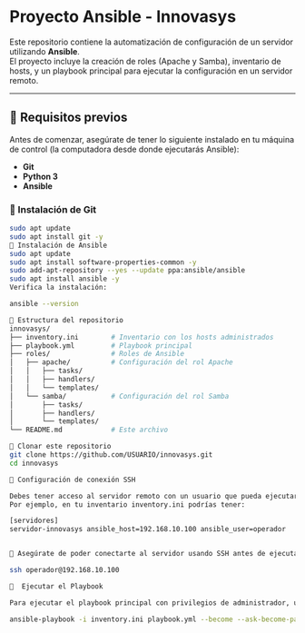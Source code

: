 # Proyecto Ansible - Innovasys

Este repositorio contiene la automatización de configuración de un servidor utilizando **Ansible**.  
El proyecto incluye la creación de roles (Apache y Samba), inventario de hosts, y un playbook principal para ejecutar la configuración en un servidor remoto.

---

## 📌 Requisitos previos

Antes de comenzar, asegúrate de tener lo siguiente instalado en tu máquina de control (la computadora desde donde ejecutarás Ansible):

- **Git**
- **Python 3**
- **Ansible**

### 🔹 Instalación de Git
```bash
sudo apt update
sudo apt install git -y
🔹 Instalación de Ansible
sudo apt update
sudo apt install software-properties-common -y
sudo add-apt-repository --yes --update ppa:ansible/ansible
sudo apt install ansible -y
Verifica la instalación:

ansible --version

🔹 Estructura del repositorio
innovasys/
├── inventory.ini        # Inventario con los hosts administrados
├── playbook.yml         # Playbook principal
├── roles/               # Roles de Ansible
│   ├── apache/          # Configuración del rol Apache
│   │   ├── tasks/
│   │   ├── handlers/
│   │   └── templates/
│   └── samba/           # Configuración del rol Samba
│       ├── tasks/
│       ├── handlers/
│       └── templates/
└── README.md            # Este archivo

🔹 Clonar este repositorio
git clone https://github.com/USUARIO/innovasys.git
cd innovasys

🔹 Configuración de conexión SSH

Debes tener acceso al servidor remoto con un usuario que pueda ejecutar sudo.
Por ejemplo, en tu inventario inventory.ini podrías tener:

[servidores]
servidor-innovasys ansible_host=192.168.10.100 ansible_user=operador


🔹 Asegúrate de poder conectarte al servidor usando SSH antes de ejecutar el playbook:

ssh operador@192.168.10.100

🔹  Ejecutar el Playbook

Para ejecutar el playbook principal con privilegios de administrador, utiliza:

ansible-playbook -i inventory.ini playbook.yml --become --ask-become-pass
